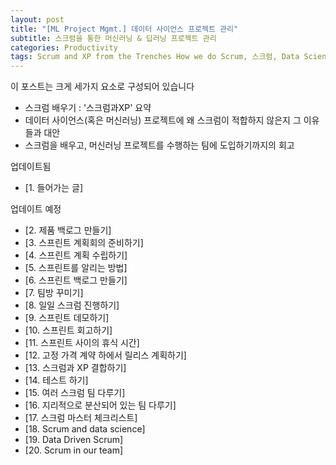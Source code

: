 ```yaml
---
layout: post
title: "[ML Project Mgmt.] 데이터 사이언스 프로젝트 관리"
subtitle: 스크럼을 통한 머신러닝 & 딥러닝 프로젝트 관리
categories: Productivity
tags: Scrum and XP from the Trenches How we do Scrum, 스크럼, Data Science, Project Management
---
```


이 포스트는 크게 세가지 요소로 구성되어 있습니다

- 스크럼 배우기 : '스크럼과XP' 요약
- 데이터 사이언스(혹은 머신러닝) 프로젝트에 왜 스크럼이 적합하지 않은지 그 이유들과 대안
- 스크럼을 배우고, 머신러닝 프로젝트를 수행하는 팀에 도입하기까지의 회고

업데이트됨

- [1. 들어가는 글]

업데이트 예정

- [2. 제품 백로그 만들기]
- [3. 스프린트 계획회의 준비하기]
- [4. 스프린트 계획 수립하기]
- [5. 스프린트를 알리는 방법]
- [6. 스프린트 백로그 만들기]
- [7. 팀방 꾸미기]
- [8. 일일 스크럼 진행하기]
- [9. 스프린트 데모하기]
- [10. 스프린트 회고하기]
- [11. 스프린트 사이의 휴식 시간]
- [12. 고정 가격 계약 하에서 릴리스 계획하기]
- [13. 스크럼과 XP 결합하기]
- [14. 테스트 하기]
- [15. 여러 스크럼 팀 다루기]
- [16. 지리적으로 분산되어 있는 팀 다루기]
- [17. 스크럼 마스터 체크리스트]
- [18. Scrum and data science]
- [19. Data Driven Scrum]
- [20. Scrum in our team]
